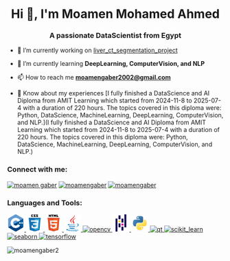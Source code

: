 <h1 align="center">Hi 👋, I'm Moamen Mohamed Ahmed</h1>
<h3 align="center">A passionate DataScientist from Egypt</h3>

- 🔭 I’m currently working on [liver_ct_segmentation_project](https://github.com/MoamenGaber2/liver_ct_segmentation_project)

- 🌱 I’m currently learning **DeepLearning, ComputerVision, and NLP**

- 📫 How to reach me **moamengaber2002@gmail.com**

- 📄 Know about my experiences [I fully finished a DataScience and AI Diploma from AMIT Learning which started from 2024-11-8 to 2025-07-4 with a duration of 220 hours. The topics covered in this diploma were: Python, DataScience, MachineLearning, DeepLearning, ComputerVision, and NLP.](I fully finished a DataScience and AI Diploma from AMIT Learning which started from 2024-11-8 to 2025-07-4 with a duration of 220 hours. The topics covered in this diploma were: Python, DataScience, MachineLearning, DeepLearning, ComputerVision, and NLP.)

<h3 align="left">Connect with me:</h3>
<p align="left">
<a href="https://linkedin.com/in/moamen gaber" target="blank"><img align="center" src="https://raw.githubusercontent.com/rahuldkjain/github-profile-readme-generator/master/src/images/icons/Social/linked-in-alt.svg" alt="moamen gaber" height="30" width="40" /></a>
<a href="https://kaggle.com/moamengaber" target="blank"><img align="center" src="https://raw.githubusercontent.com/rahuldkjain/github-profile-readme-generator/master/src/images/icons/Social/kaggle.svg" alt="moamengaber" height="30" width="40" /></a>
<a href="https://codeforces.com/profile/moamengaber" target="blank"><img align="center" src="https://raw.githubusercontent.com/rahuldkjain/github-profile-readme-generator/master/src/images/icons/Social/codeforces.svg" alt="moamengaber" height="30" width="40" /></a>
</p>

<h3 align="left">Languages and Tools:</h3>
<p align="left"> <a href="https://www.w3schools.com/cpp/" target="_blank" rel="noreferrer"> <img src="https://raw.githubusercontent.com/devicons/devicon/master/icons/cplusplus/cplusplus-original.svg" alt="cplusplus" width="40" height="40"/> </a> <a href="https://www.w3schools.com/css/" target="_blank" rel="noreferrer"> <img src="https://raw.githubusercontent.com/devicons/devicon/master/icons/css3/css3-original-wordmark.svg" alt="css3" width="40" height="40"/> </a> <a href="https://www.w3.org/html/" target="_blank" rel="noreferrer"> <img src="https://raw.githubusercontent.com/devicons/devicon/master/icons/html5/html5-original-wordmark.svg" alt="html5" width="40" height="40"/> </a> <a href="https://www.java.com" target="_blank" rel="noreferrer"> <img src="https://raw.githubusercontent.com/devicons/devicon/master/icons/java/java-original.svg" alt="java" width="40" height="40"/> </a> <a href="https://opencv.org/" target="_blank" rel="noreferrer"> <img src="https://www.vectorlogo.zone/logos/opencv/opencv-icon.svg" alt="opencv" width="40" height="40"/> </a> <a href="https://pandas.pydata.org/" target="_blank" rel="noreferrer"> <img src="https://raw.githubusercontent.com/devicons/devicon/2ae2a900d2f041da66e950e4d48052658d850630/icons/pandas/pandas-original.svg" alt="pandas" width="40" height="40"/> </a> <a href="https://www.python.org" target="_blank" rel="noreferrer"> <img src="https://raw.githubusercontent.com/devicons/devicon/master/icons/python/python-original.svg" alt="python" width="40" height="40"/> </a> <a href="https://www.qt.io/" target="_blank" rel="noreferrer"> <img src="https://upload.wikimedia.org/wikipedia/commons/0/0b/Qt_logo_2016.svg" alt="qt" width="40" height="40"/> </a> <a href="https://scikit-learn.org/" target="_blank" rel="noreferrer"> <img src="https://upload.wikimedia.org/wikipedia/commons/0/05/Scikit_learn_logo_small.svg" alt="scikit_learn" width="40" height="40"/> </a> <a href="https://seaborn.pydata.org/" target="_blank" rel="noreferrer"> <img src="https://seaborn.pydata.org/_images/logo-mark-lightbg.svg" alt="seaborn" width="40" height="40"/> </a> <a href="https://www.tensorflow.org" target="_blank" rel="noreferrer"> <img src="https://www.vectorlogo.zone/logos/tensorflow/tensorflow-icon.svg" alt="tensorflow" width="40" height="40"/> </a> </p>

<p><img align="center" src="https://github-readme-stats.vercel.app/api/top-langs?username=moamengaber2&show_icons=true&locale=en&layout=compact" alt="moamengaber2" /></p>
